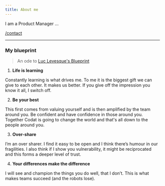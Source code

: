```yaml
---
title: About me
---
```


I am a Product Manager ...

[/contact](mailto:andrewdurbanjackson@gmail.com)

---

### My blueprint

> An ode to [Luc Levesque's Blueprint](https://luclevesque.com/blogs/luc-levesques-blog/leader-blueprint-how-to-help-new-employees-be-rockstars-a-new-approach)

1. **Life is learning**


Constantly learning is what drives me. To me it is the biggest gift we can give to each other. It makes us better. If you give off the impression you know it all, I switch off.

2. **Be your best**


This first comes from valuing yourself and is then amplified by the team around you. Be confident and have confidence in those around you. Together Codat is going to change the world and that's all down to the people around you.

3. **Over-share**


I’m an over sharer. I find it easy to be open and I think there’s humour in our fragilities. I also think if I show you vulnerability, it might be reciprocated and this forms a deeper level of trust.

4. **Your differences make the difference**


I will see and champion the things you do well, that I don’t. This is what makes teams succeed (and the robots lose).
